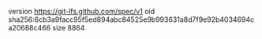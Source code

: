 version https://git-lfs.github.com/spec/v1
oid sha256:6cb3a9facc95f5ed894abc84525e9b993631a8d7f9e92b4034694ca20688c466
size 8864
